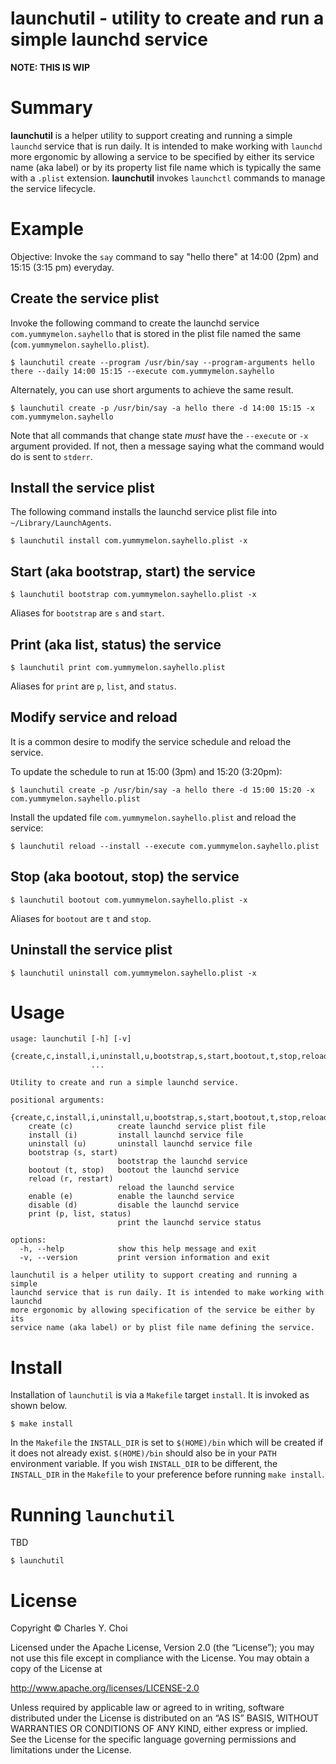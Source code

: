 # launchutil -  utility to create and run a simple launchd service

**NOTE: THIS IS WIP**

# Summary

**launchutil** is a helper utility to support creating and running a simple `launchd` service that is run daily. It is intended to make working with `launchd` more ergonomic by allowing a service to be specified by either its service name (aka label) or by its property list file name which is typically the same with a `.plist` extension. **launchutil** invokes `launchctl` commands to manage the service lifecycle. 

# Example

Objective: Invoke the `say` command to say "hello there" at 14:00 (2pm) and 15:15 (3:15 pm) everyday. 

## Create the service plist

Invoke the following command to create the launchd service `com.yummymelon.sayhello` that is stored in the plist file named the same (`com.yummymelon.sayhello.plist`).

```Shell
$ launchutil create --program /usr/bin/say --program-arguments hello there --daily 14:00 15:15 --execute com.yummymelon.sayhello
```

Alternately, you can use short arguments to achieve the same result.

```Shell
$ launchutil create -p /usr/bin/say -a hello there -d 14:00 15:15 -x com.yummymelon.sayhello
```


Note that all commands that change state *must* have the `--execute` or `-x` argument provided. If not, then a message saying what the command would do is sent to `stderr`.

## Install the service plist
The following command installs the launchd service plist file into `~/Library/LaunchAgents`.

```Shell
$ launchutil install com.yummymelon.sayhello.plist -x 
```

## Start (aka bootstrap, start) the service

```Shell
$ launchutil bootstrap com.yummymelon.sayhello.plist -x 
```
Aliases for `bootstrap` are `s` and `start`.

##  Print (aka list, status) the service 

```Shell
$ launchutil print com.yummymelon.sayhello.plist 
```
Aliases for `print` are `p`, `list`, and `status`.

## Modify service and reload 

It is a common desire to modify the service schedule and reload the service. 

To update the schedule to run at 15:00 (3pm) and 15:20 (3:20pm):

```Shell
$ launchutil create -p /usr/bin/say -a hello there -d 15:00 15:20 -x com.yummymelon.sayhello.plist
```

Install the updated file `com.yummymelon.sayhello.plist` and reload the service:

```Shell
$ launchutil reload --install --execute com.yummymelon.sayhello.plist
```

## Stop (aka bootout, stop) the service

```Shell
$ launchutil bootout com.yummymelon.sayhello.plist -x 
```

Aliases for `bootout` are `t` and `stop`.

## Uninstall the service plist

```Shell
$ launchutil uninstall com.yummymelon.sayhello.plist -x 
```

# Usage

```Shell
usage: launchutil [-h] [-v]
                  {create,c,install,i,uninstall,u,bootstrap,s,start,bootout,t,stop,reload,r,restart,enable,e,disable,d,print,p,list,status}
                  ...

Utility to create and run a simple launchd service.

positional arguments:
  {create,c,install,i,uninstall,u,bootstrap,s,start,bootout,t,stop,reload,r,restart,enable,e,disable,d,print,p,list,status}
    create (c)          create launchd service plist file
    install (i)         install launchd service file
    uninstall (u)       uninstall launchd service file
    bootstrap (s, start)
                        bootstrap the launchd service
    bootout (t, stop)   bootout the launchd service
    reload (r, restart)
                        reload the launchd service
    enable (e)          enable the launchd service
    disable (d)         disable the launchd service
    print (p, list, status)
                        print the launchd service status

options:
  -h, --help            show this help message and exit
  -v, --version         print version information and exit

launchutil is a helper utility to support creating and running a simple
launchd service that is run daily. It is intended to make working with launchd
more ergonomic by allowing specification of the service be either by its
service name (aka label) or by plist file name defining the service.
```

# Install

Installation of `launchutil` is via a `Makefile` target `install`. It is invoked as shown below.

```Shell
$ make install
```

In the `Makefile` the `INSTALL_DIR` is set to `$(HOME)/bin` which will be created if it does not already exist. `$(HOME)/bin` should also be in your `PATH` environment variable. If you wish `INSTALL_DIR` to be different, the `INSTALL_DIR` in the `Makefile` to your preference before running `make install`.

# Running `launchutil`

TBD

```Shell
$ launchutil
```


# License

Copyright © Charles Y. Choi

Licensed under the Apache License, Version 2.0 (the “License”); you may not use this file except in compliance with the License. You may obtain a copy of the License at

<http://www.apache.org/licenses/LICENSE-2.0>

Unless required by applicable law or agreed to in writing, software distributed under the License is distributed on an “AS IS” BASIS, WITHOUT WARRANTIES OR CONDITIONS OF ANY KIND, either express or implied. See the License for the specific language governing permissions and limitations under the License.


<!--  LocalWords:  launchutil launchd
 -->
